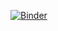 [![Binder](https://mybinder.org/badge_logo.svg)](https://mybinder.org/v2/gh/januz/binder-fails/master)
